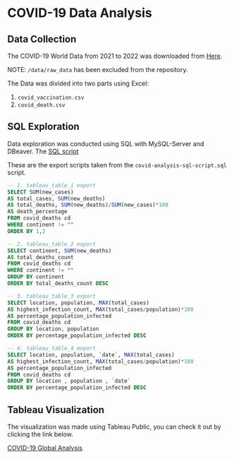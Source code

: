 # COVID-19 Data Analysis

## Data Collection

The COVID-19 World Data from 2021 to 2022 was downloaded from [Here](https://ourworldindata.org/covid-deaths).

NOTE: `/data/raw_data` has been excluded from the repository.

The Data was divided into two parts using Excel:

1. `covid_vaccination.csv`
2. `covid_death.csv`

## SQL Exploration

Data exploration was conducted using SQL with MySQL-Server and DBeaver. The [SQL script](./covid-analysis-sql-script.sql)

These are the export scripts taken from the `covid-analysis-sql-script.sql` script.

```sql
-- 1. tableau_table_1 export
SELECT SUM(new_cases)
AS total_cases, SUM(new_deaths)
AS total_deaths, SUM(new_deaths)/SUM(new_cases)*100
AS death_percentage  
FROM covid_deaths cd 
WHERE continent != ""
ORDER BY 1,2

-- 2. tableau_table_2 export
SELECT continent, SUM(new_deaths)
AS total_deaths_count 
FROM covid_deaths cd
WHERE continent != ""
GROUP BY continent 
ORDER BY total_deaths_count DESC

-- 3. tableau_table_3 export
SELECT location, population, MAX(total_cases)
AS highest_infection_count, MAX(total_cases/population)*100
AS percentage_population_infected
FROM covid_deaths cd
GROUP BY location, population
ORDER BY percentage_population_infected DESC 

-- 4. tableau_table_4 export
SELECT location, population, `date`, MAX(total_cases)
AS highest_infection_count, MAX(total_cases/population)*100
AS percentage_population_infected  
FROM covid_deaths cd 
GROUP BY location , population , `date` 
ORDER BY percentage_population_infected DESC 
```

## Tableau Visualization

The visualization was made using Tableau Public, you can check it out by clicking the link below.

[COVID-19 Global Analysis](https://public.tableau.com/shared/DFJWR8C63?:display_count=n&:origin=viz_share_link)
